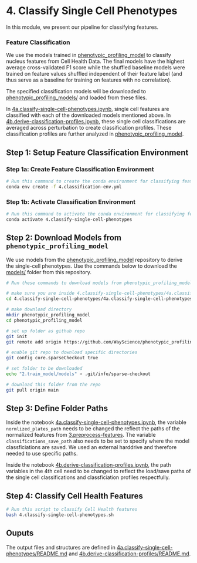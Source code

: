 # 4. Classify Single Cell Phenotypes

In this module, we present our pipeline for classifying features.

### Feature Classification

We use the models trained in [phenotypic_profiling_model](https://github.com/WayScience/phenotypic_profiling_model) to classify nucleus features from Cell Health Data.
The final models have the highest average cross-validated F1 score while the shuffled baseline models were trained on feature values shuffled independent of their feature label (and thus serve as a baseline for training on features with no correlation).

The specified classification models will be downloaded to [phenotypic_profiling_models/](phenotypic_profiling_models) and loaded from these files.

In [4a.classify-single-cell-phenotypes.ipynb](4a.classify-single-cell-phenotypes/4a.classify-single-cell-phenotypes.ipynb), single cell features are classified with each of the downloaded models mentioned above.
In [4b.derive-classification-profiles.ipynb](4b.derive-classification-profiles/4b.derive-classification-profiles.ipynb), these single cell classifications are averaged across perturbation to create classification profiles.
These classification profiles are further analyzed in [phenotypic_profiling_model](https://github.com/WayScience/phenotypic_profiling_model).

## Step 1: Setup Feature Classification Environment

### Step 1a: Create Feature Classification Environment

```sh
# Run this command to create the conda environment for classifying features
conda env create -f 4.classification-env.yml
```

### Step 1b: Activate Classification Environment

```sh
# Run this command to activate the conda environment for classifying features
conda activate 4.classify-single-cell-phenotypes
```

## Step 2: Download Models from `phenotypic_profiling_model`

We use models from the [phenotypic_profiling_model](https://github.com/WayScience/phenotypic_profiling_model) repository to derive the single-cell phenotypes.
Use the commands below to download the [models/](https://github.com/WayScience/phenotypic_profiling_model/tree/main/2.train_model/models) folder from this repository.

```sh
# Run these commands to download models from phenotypic_profiling_model

# make sure you are inside 4.classify-single-cell-phenotypes/4a.classify-single-cell-phenotypes/
cd 4.classify-single-cell-phenotypes/4a.classify-single-cell-phenotypes/

# make download directory
mkdir phenotypic_profiling_model
cd phenotypic_profiling_model

# set up folder as github repo
git init
git remote add origin https://github.com/WayScience/phenotypic_profiling_model.git

# enable git repo to download specific directories
git config core.sparseCheckout true

# set folder to be downloaded
echo "2.train_model/models" > .git/info/sparse-checkout 

# download this folder from the repo
git pull origin main
```

## Step 3: Define Folder Paths

Inside the notebook [4a.classify-single-cell-phenotypes.ipynb](4a.classify-single-cell-phenotypes/4a.classify-single-cell-phenotypes.ipynb), the variable `normlized_plates_path` needs to be changed the reflect the paths of the normalized features from [3.preprocess-features](3.preprocess-features).
The variable `classifications_save_path` also needs to be set to specify where the model classficiations are saved.
We used an external harddrive and therefore needed to use specific paths.

Inside the notebook [4b.derive-classification-profiles.ipynb](4b.derive-classification-profiles/4b.derive-classification-profiles.ipynb), the path variables in the 4th cell need to be changed to reflect the load/save paths of the single cell classifications and classficiation profiles respectfully.

## Step 4: Classify Cell Health Features

```sh
# Run this script to classify Cell Health features
bash 4.classify-single-cell-phenotypes.sh
```

## Ouputs

The output files and structures are defined in [4a.classify-single-cell-phenotypes/README.md](4a.classify-single-cell-phenotypes/README.md) and [4b.derive-classification-profiles/README.md](4b.derive-classification-profiles/README.md).